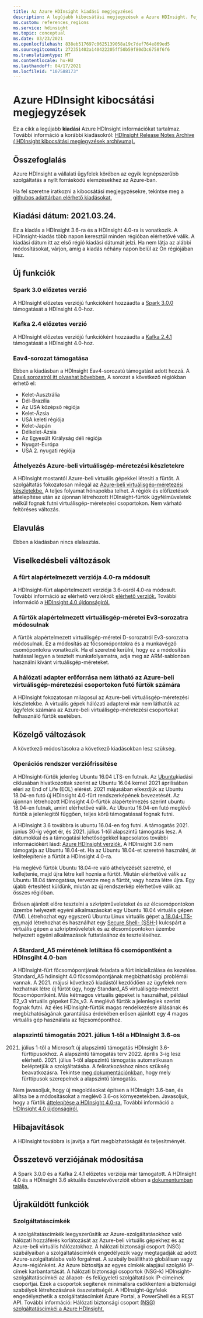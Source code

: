 ```yaml
---
title: Az Azure HDInsight kiadási megjegyzései
description: A legújabb kibocsátási megjegyzések a Azure HDInsight. Fejlesztési tippeket és részleteket kaphat a Hadoophoz, a Sparkhoz, R Server, a Hive-hoz és sok máshoz.
ms.custom: references_regions
ms.service: hdinsight
ms.topic: conceptual
ms.date: 03/23/2021
ms.openlocfilehash: 838eb517697c0625139058a19c7def764e869ed5
ms.sourcegitcommit: 272351402a140422205ff50b59f80d3c6758f6f6
ms.translationtype: MT
ms.contentlocale: hu-HU
ms.lasthandoff: 04/17/2021
ms.locfileid: "107588173"
---
```

# <a name="azure-hdinsight-release-notes"></a>Azure HDInsight kibocsátási megjegyzések

Ez a cikk a legújabb **kiadási** Azure HDInsight információkat tartalmaz. További információ a korábbi kiadásokról: [HDInsight Release Notes Archive ( HDInsight kibocsátási megjegyzések archívuma).](hdinsight-release-notes-archive.md)

## <a name="summary"></a>Összefoglalás

Azure HDInsight a vállalati ügyfelek körében az egyik legnépszerűbb szolgáltatás a nyílt forráskódú elemzésekhez az Azure-ban.

Ha fel szeretne iratkozni a kibocsátási megjegyzésekre, tekintse meg a [githubos adattárban elérhető kiadásokat.](https://github.com/hdinsight/release-notes/releases)

## <a name="release-date-03242021"></a>Kiadási dátum: 2021.03.24.

Ez a kiadás a HDInsight 3.6-ra és a HDInsight 4.0-ra is vonatkozik. A HDInsight-kiadás több napon keresztül minden régióban elérhetővé válik. A kiadási dátum itt az első régió kiadási dátumát jelzi. Ha nem látja az alábbi módosításokat, várjon, amíg a kiadás néhány napon belül az Ön régiójában lesz.

## <a name="new-features"></a>Új funkciók
### <a name="spark-30-preview"></a>Spark 3.0 előzetes verzió
A HDInsight előzetes verziójú funkcióként hozzáadta a [Spark 3.0.0](https://spark.apache.org/docs/3.0.0/) támogatását a HDInsight 4.0-hoz. 

### <a name="kafka-24-preview"></a>Kafka 2.4 előzetes verzió
A HDInsight előzetes verziójú funkcióként hozzáadta a [Kafka 2.4.1](http://kafka.apache.org/24/documentation.html) támogatását a HDInsight 4.0-hoz.

### <a name="eav4-series-support"></a>Eav4-sorozat támogatása
Ebben a kiadásban a HDInsight Eav4-sorozatú támogatást adott hozzá. A [Dav4 sorozatról itt olvashat bővebben.](../virtual-machines/eav4-easv4-series.md) A sorozat a következő régiókban érhető el: 

* Kelet-Ausztrália
* Dél-Brazília
* Az USA középső régiója
* Kelet-Ázsia
* USA keleti régiója
* Kelet-Japán
* Délkelet-Ázsia
* Az Egyesült Királyság déli régiója
* Nyugat-Európa
* USA 2. nyugati régiója

### <a name="moving-to-azure-virtual-machine-scale-sets"></a>Áthelyezés Azure-beli virtuálisgép-méretezési készletekre
A HDInsight mostantól Azure-beli virtuális gépekkel létesíti a fürtöt. A szolgáltatás fokozatosan milegál az [Azure-beli virtuálisgép-méretezési készletekbe.](../virtual-machine-scale-sets/overview.md) A teljes folyamat hónapokba telhet. A régiók és előfizetések áttelepítése után az újonnan létrehozott HDInsight-fürtök ügyfélműveletek nélkül fognak futni virtuálisgép-méretezési csoportokon. Nem várható feltöréses változás.

## <a name="deprecation"></a>Elavulás
Ebben a kiadásban nincs elalasztás.

## <a name="behavior-changes"></a>Viselkedésbeli változások
### <a name="default-cluster-version-is-changed-to-40"></a>A fürt alapértelmezett verziója 4.0-ra módosult
A HDInsight-fürt alapértelmezett verziója 3.6-osról 4.0-ra módosult. További információ az elérhető verziókról: [elérhető verziók.](./hdinsight-component-versioning.md) További információ a [HDInsight 4.0 újdonságiról.](./hdinsight-version-release.md)

### <a name="default-cluster-vm-sizes-are-changed-to-ev3-series"></a>A fürtök alapértelmezett virtuálisgép-méretei Ev3-sorozatra módosulnak 
A fürtök alapértelmezett virtuálisgép-méretei D-sorozatról Ev3-sorozatra módosulnak. Ez a módosítás az főcsomópontokra és a munkavégző csomópontokra vonatkozik. Ha el szeretné kerülni, hogy ez a módosítás hatással legyen a tesztelt munkafolyamatra, adja meg az ARM-sablonban használni kívánt virtuálisgép-méreteket.

### <a name="network-interface-resource-not-visible-for-clusters-running-on-azure-virtual-machine-scale-sets"></a>A hálózati adapter erőforrása nem látható az Azure-beli virtuálisgép-méretezési csoportokon futó fürtök számára
A HDInsight fokozatosan milagosul az Azure-beli virtuálisgép-méretezési készletekbe. A virtuális gépek hálózati adapterei már nem láthatók az ügyfelek számára az Azure-beli virtuálisgép-méretezési csoportokat felhasználó fürtök esetében.

## <a name="upcoming-changes"></a>Közelgő változások
A következő módosításokra a következő kiadásokban lesz szükség.

### <a name="os-version-upgrade"></a>Operációs rendszer verziófrissítése
A HDInsight-fürtök jelenleg Ubuntu 16.04 LTS-en futnak. Az [Ubuntu](https://ubuntu.com/about/release-cycle)kiadási ciklusában hivatkozottak szerint az Ubuntu 16.04 kernel 2021 áprilisában eléri az End of Life (EOL) elérést. 2021 májusában elkezdjük az Ubuntu 18.04-en futó új HDInsight 4.0-fürt rendszerképének bevezetését. Az újonnan létrehozott HDInsight 4.0-fürtök alapértelmezés szerint ubuntu 18.04-en futnak, amint elérhetővé válik. Az Ubuntu 16.04-en futó meglévő fürtök a jelenlegitől függően, teljes körű támogatással fognak futni.

A HDInsight 3.6 továbbra is ubuntu 16.04-en fog futni. A támogatás 2021. június 30-ig véget ér, és 2021. július 1-től alapszintű támogatás lesz. A dátumokkal és a támogatási lehetőségekkel kapcsolatos további információkért lásd: [Azure HDInsight verziók.](https://docs.microsoft.com/azure/hdinsight/hdinsight-component-versioning#supported-hdinsight-versions) A HDInsight 3.6 nem támogatja az Ubuntu 18.04-et. Ha az Ubuntu 18.04-et szeretné használni, át kelltelepítenie a fürtöt a HDInsight 4.0-ra. 

Ha meglévő fürtök Ubuntu 18.04-re való áthelyezését szeretné, el kellejtenie, majd újra létre kell hoznia a fürtöt. Miután elérhetővé válik az Ubuntu 18.04 támogatása, tervezze meg a fürtöt, vagy hozza létre újra. Egy újabb értesítést küldünk, miután az új rendszerkép elérhetővé válik az összes régióban.

Erősen ajánlott előre tesztelni a szkriptműveleteket és az élcsomópontokon üzembe helyezett egyéni alkalmazásokat egy Ubuntu 18.04 virtuális gépen (VM). Létrehozhat egy egyszerű Ubuntu Linux virtuális gépet [a 18.04-LTS-en,](https://azure.microsoft.com/resources/templates/101-vm-simple-linux/)majd létrehozhat és használhat egy [Secure Shell- (SSH-)](https://docs.microsoft.com/azure/virtual-machines/linux/mac-create-ssh-keys#ssh-into-your-vm) kulcspárt a virtuális gépen a szkriptműveletek és az élcsomópontokon üzembe helyezett egyéni alkalmazások futtatásához és teszteléséhez.

### <a name="disable-stardard_a5-vm-size-as-head-node-for-hdinsgiht-40"></a>A Stardard_A5 méretének letiltása fő csomópontként a HDInsgiht 4.0-ban
A HDInsight-fürt főcsomópontjának feladata a fürt inicializálása és kezelése. Standard_A5 hdinsight 4.0 főcsomópontjának megbízhatósági problémái vannak. A 2021. májusi következő kiadástól kezdődően az ügyfelek nem hozhatnak létre új fürtöt úgy, hogy Standard_A5 virtuálisgép-méretet főcsomópontként. Más kétmagos virtuális gépeket is használhat, például E2_v3 virtuális gépeket E2s_v3. A meglévő fürtök a jelenlegiek szerint fognak futni. Az éles HDInsight-fürtök magas rendelkezésre állásának és megbízhatóságának garantálása érdekében erősen ajánlott egy 4 magos virtuális gép használata az fejcsomóponthoz.

### <a name="basic-support-for-hdinsight-36-starting-july-1-2021"></a>alapszintű támogatás 2021. július 1-től a HDInsight 3.6-os
2021. július 1-től [](hdinsight-component-versioning.md#support-options-for-hdinsight-versions) a Microsoft új alapszintű támogatás HDInsight 3.6-fürttípusokhoz. A alapszintű támogatás terv 2022. április 3-ig lesz elérhető. 2021. július 1-től alapszintű támogatás automatikusan beléptetjük a szolgáltatásba. A feliratkozáshoz nincs szükség beavatkozásra. Tekintse [meg dokumentációnkban,](hdinsight-36-component-versioning.md) hogy mely fürttípusok szerepelnek a alapszintű támogatás. 

Nem javasoljuk, hogy új megoldásokat építsen a HDInsight 3.6-ban, és állítsa be a módosításokat a meglévő 3.6-os környezetekben. Javasoljuk, hogy a fürtök [áttelepítése a HDInsight 4.0-ra.](hdinsight-version-release.md#how-to-upgrade-to-hdinsight-40) További információ a [HDInsight 4.0 újdonságiról.](hdinsight-version-release.md#whats-new-in-hdinsight-40)

## <a name="bug-fixes"></a>Hibajavítások
A HDInsight továbbra is javítja a fürt megbízhatóságát és teljesítményét. 

## <a name="component-version-change"></a>Összetevő verziójának módosítása
A Spark 3.0.0 és a Kafka 2.4.1 előzetes verziója már támogatott. A HDInsight 4.0 és a HDInsight 3.6 aktuális összetevőverzióit ebben a [dokumentumban találja.](./hdinsight-component-versioning.md)

## <a name="recommanded-features"></a>Újraküldött funkciók
### <a name="service-tags"></a>Szolgáltatáscímkék
A szolgáltatáscímkék leegyszerűsítik az Azure-szolgáltatásokhoz való hálózati hozzáférés korlátozását az Azure-beli virtuális gépekhez és az Azure-beli virtuális hálózatokhoz. A hálózati biztonsági csoport (NSG) szabályaiban a szolgáltatáscímkék engedélyezik vagy megtagadják az adott Azure-szolgáltatásba való forgalmat. A szabály beállítható globálisan vagy Azure-régiónként. Az Azure biztosítja az egyes címkék alapjául szolgáló IP-címek karbantartását. A hálózati biztonsági csoportok (NSG-k) HDInsight-szolgáltatáscímkéi az állapot- és felügyeleti szolgáltatások IP-címeinek csoportjai. Ezek a csoportok segítenek minimálisra csökkenteni a biztonsági szabályok létrehozásának összetettségét. A HDInsight-ügyfelek engedélyezhetik a szolgáltatáscímkét Azure Portal, a PowerShell és a REST API. További információ: Hálózati biztonsági csoport [(NSG) szolgáltatáscímkéi a Azure HDInsight.](./hdinsight-service-tags.md)

